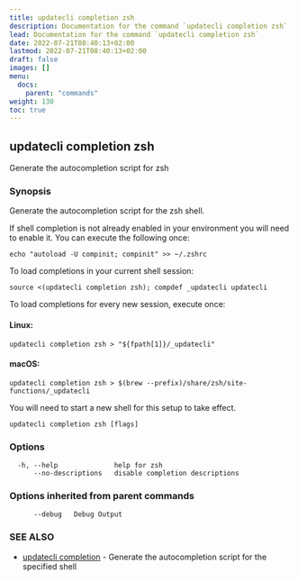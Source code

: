 ```yaml
---
title: updatecli completion zsh
description: Documentation for the command `updatecli completion zsh`
lead: Documentation for the command `updatecli completion zsh`
date: 2022-07-21T08:40:13+02:00
lastmod: 2022-07-21T08:40:13+02:00
draft: false
images: []
menu:
  docs:
    parent: "commands"
weight: 130
toc: true
---
```


## updatecli completion zsh

Generate the autocompletion script for zsh

### Synopsis

Generate the autocompletion script for the zsh shell.

If shell completion is not already enabled in your environment you will need
to enable it.  You can execute the following once:

	echo "autoload -U compinit; compinit" >> ~/.zshrc

To load completions in your current shell session:

	source <(updatecli completion zsh); compdef _updatecli updatecli

To load completions for every new session, execute once:

#### Linux:

	updatecli completion zsh > "${fpath[1]}/_updatecli"

#### macOS:

	updatecli completion zsh > $(brew --prefix)/share/zsh/site-functions/_updatecli

You will need to start a new shell for this setup to take effect.


```
updatecli completion zsh [flags]
```

### Options

```
  -h, --help              help for zsh
      --no-descriptions   disable completion descriptions
```

### Options inherited from parent commands

```
      --debug   Debug Output
```

### SEE ALSO

* [updatecli completion](/docs/commands/updatecli_completion)	 - Generate the autocompletion script for the specified shell

